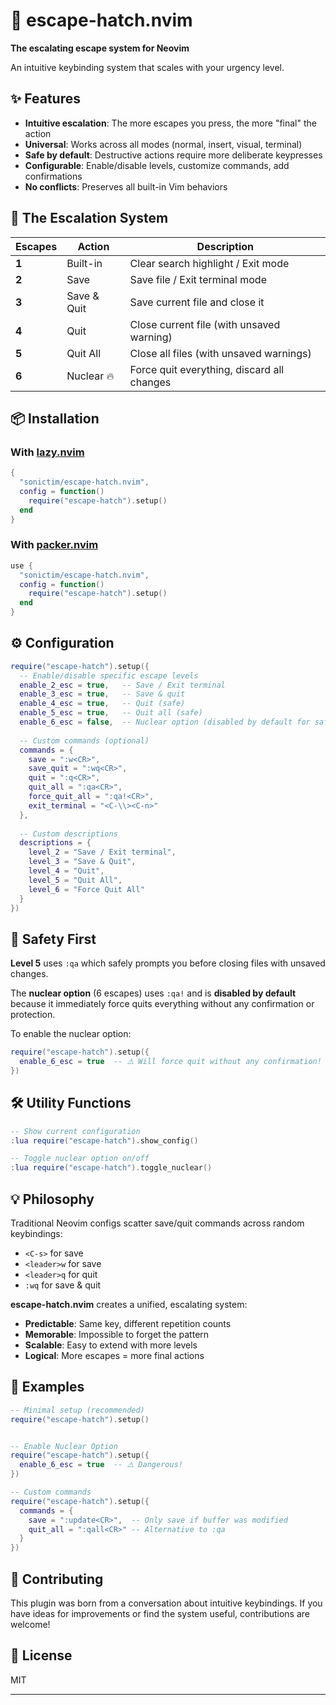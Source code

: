 # 🚀 escape-hatch.nvim

**The escalating escape system for Neovim**

An intuitive keybinding system that scales with your urgency level.

## ✨ Features

- **Intuitive escalation**: The more escapes you press, the more "final" the action
- **Universal**: Works across all modes (normal, insert, visual, terminal)  
- **Safe by default**: Destructive actions require more deliberate keypresses
- **Configurable**: Enable/disable levels, customize commands, add confirmations
- **No conflicts**: Preserves all built-in Vim behaviors

## 🎯 The Escalation System

| Escapes | Action | Description |
|---------|--------|-------------|
| **1** | Built-in | Clear search highlight / Exit mode |
| **2** | Save | Save file / Exit terminal mode |
| **3** | Save & Quit | Save current file and close it |
| **4** | Quit | Close current file (with unsaved warning) |
| **5** | Quit All | Close all files (with unsaved warnings) |
| **6** | Nuclear 🔥 | Force quit everything, discard all changes |

## 📦 Installation

### With [lazy.nvim](https://github.com/folke/lazy.nvim)
```lua
{
  "sonictim/escape-hatch.nvim",
  config = function()
    require("escape-hatch").setup()
  end
}
```

### With [packer.nvim](https://github.com/wbthomason/packer.nvim)
```lua
use {
  "sonictim/escape-hatch.nvim",
  config = function()
    require("escape-hatch").setup()
  end
}
```

## ⚙️ Configuration

```lua
require("escape-hatch").setup({
  -- Enable/disable specific escape levels
  enable_2_esc = true,   -- Save / Exit terminal
  enable_3_esc = true,   -- Save & quit
  enable_4_esc = true,   -- Quit (safe)
  enable_5_esc = true,   -- Quit all (safe)
  enable_6_esc = false,  -- Nuclear option (disabled by default for safety)
  
  -- Custom commands (optional)
  commands = {
    save = ":w<CR>",
    save_quit = ":wq<CR>",
    quit = ":q<CR>",
    quit_all = ":qa<CR>",
    force_quit_all = ":qa!<CR>",
    exit_terminal = "<C-\\><C-n>"
  },
  
  -- Custom descriptions
  descriptions = {
    level_2 = "Save / Exit terminal",
    level_3 = "Save & Quit", 
    level_4 = "Quit",
    level_5 = "Quit All",
    level_6 = "Force Quit All"
  }
})
```

## 🚦 Safety First

**Level 5** uses `:qa` which safely prompts you before closing files with unsaved changes.

The **nuclear option** (6 escapes) uses `:qa!` and is **disabled by default** because it immediately force quits everything without any confirmation or protection.

To enable the nuclear option:
```lua
require("escape-hatch").setup({
  enable_6_esc = true  -- ⚠️ Will force quit without any confirmation!
})
```

## 🛠️ Utility Functions

```lua
-- Show current configuration
:lua require("escape-hatch").show_config()

-- Toggle nuclear option on/off
:lua require("escape-hatch").toggle_nuclear()
```

## 💡 Philosophy

Traditional Neovim configs scatter save/quit commands across random keybindings:
- `<C-s>` for save
- `<leader>w` for save  
- `<leader>q` for quit
- `:wq` for save & quit

**escape-hatch.nvim** creates a unified, escalating system:
- **Predictable**: Same key, different repetition counts
- **Memorable**: Impossible to forget the pattern
- **Scalable**: Easy to extend with more levels
- **Logical**: More escapes = more final actions

## 🎨 Examples

```lua
-- Minimal setup (recommended)
require("escape-hatch").setup()


-- Enable Nuclear Option
require("escape-hatch").setup({
  enable_6_esc = true  -- ⚠️ Dangerous!
})

-- Custom commands
require("escape-hatch").setup({
  commands = {
    save = ":update<CR>",  -- Only save if buffer was modified
    quit_all = ":qall<CR>" -- Alternative to :qa
  }
})
```

## 🤝 Contributing

This plugin was born from a conversation about intuitive keybindings. If you have ideas for improvements or find the system useful, contributions are welcome!

## 📄 License

MIT

---


